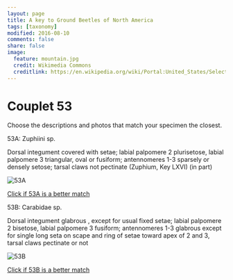 ```yaml
---
layout: page
title: A key to Ground Beetles of North America
tags: [taxonomy]
modified: 2016-08-10
comments: false
share: false
image:
  feature: mountain.jpg
  credit: Wikimedia Commons
  creditlink: https://en.wikipedia.org/wiki/Portal:United_States/Selected_panorama#/media/File:Mount_Ellinor,_Mount_Washington_Panorama.jpg
---
```


# Couplet 53


Choose the descriptions and photos that match your specimen the closest. 

53A: Zuphiini sp. 

Dorsal integument covered with setae; labial palpomere 2 plurisetose, labial palpomere 3 triangular, oval or fusiform; antennomeres 1-3 sparsely or densely setose; tarsal claws not pectinate (Zuphium, Key LXVI) (in part)

![53A](//klevan.github.io/images/keyfigs/Key1_53_53A.png)

[Click if 53A is a better match](https://en.wikipedia.org/wiki/Zuphiini)


53B: Carabidae sp. 

Dorsal integument glabrous , except for usual fixed setae; labial palpomere 2 bisetose, labial palpomere 3 fusiform; antennomeres 1-3 glabrous except for single long seta on scape and ring of setae toward apex of 2 and 3, tarsal claws pectinate or not

![53B](//klevan.github.io/images/keyfigs/Key1_53_53B.png)

[Click if 53B is a better match](//klevan.github.io/dynamicTaxonomy/Key1_54)

